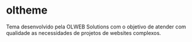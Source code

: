 # oltheme
Tema desenvolvido pela OLWEB Solutions com o objetivo de atender com qualidade as necessidades de projetos de websites complexos.
